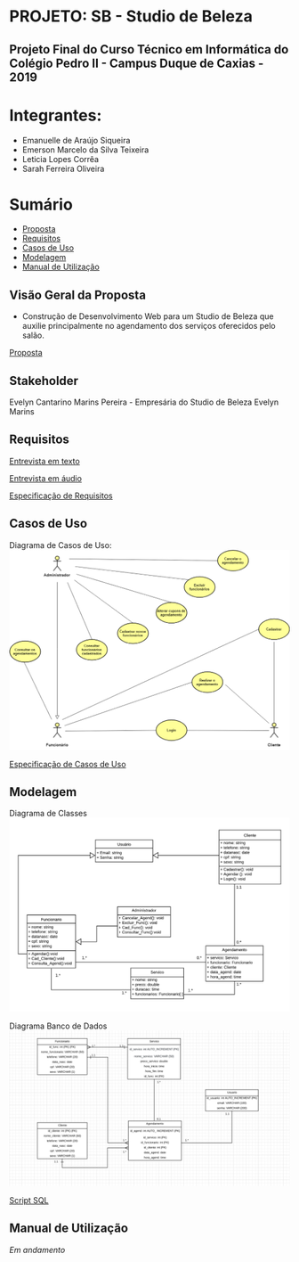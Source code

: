 # PROJETO: SB - Studio de Beleza
## Projeto Final do Curso Técnico em Informática do Colégio Pedro II - Campus Duque de Caxias - 2019

# Integrantes:
- Emanuelle de Araújo Siqueira
- Emerson Marcelo da Silva Teixeira
- Leticia Lopes Corrêa
- Sarah Ferreira Oliveira

# Sumário
- [Proposta](#Visão-Geral-da-Proposta)
- [Requisitos](#Requisitos)
- [Casos de Uso](#Casos-de-Uso)
- [Modelagem](#Modelagem)
- [Manual de Utilização](#Manual-de-Utilização)

## Visão Geral da Proposta
- Construção de Desenvolvimento Web para um Studio de Beleza que auxilie principalmente no agendamento dos serviços oferecidos pelo salão.

[Proposta](https://github.com/cp2-dc-info-projeto-final/sb-studio-de-beleza/blob/master/Documentacao/proposta.md)

## Stakeholder
 Evelyn Cantarino Marins Pereira - Empresária do Studio de Beleza Evelyn Marins

## Requisitos
[Entrevista em texto](https://github.com/cp2-dc-info-projeto-final/sb-studio-de-beleza/blob/master/Documentacao/entrevista.md)

[Entrevista em áudio](https://github.com/cp2-dc-info-projeto-final/sb-studio-de-beleza/blob/master/Documentacao/entrevista.mp3)

[Especificação de Requisitos](https://github.com/cp2-dc-info-projeto-final/sb-studio-de-beleza/blob/master/Documentacao/requisitos.md)

## Casos de Uso
Diagrama de Casos de Uso:
![Diagrama de Casos de Uso](Documentacao/diagrama-de-casos-de-uso.png)

[Especificação de Casos de Uso](https://github.com/cp2-dc-info-projeto-final/sb-studio-de-beleza/blob/master/Documentacao/casos-de-uso.md)

## Modelagem
Diagrama de Classes
![Diagrama de Classes](Documentacao/diagrama-de-classes.png)

Diagrama Banco de Dados
![Diagrama Banco de Dados](Documentacao/diagrama-banco-de-dados.png)

[Script SQL](Projeto/schema.sql) 

## Manual de Utilização
*Em andamento*
